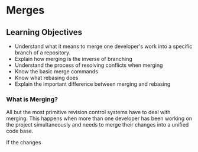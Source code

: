 # Merges

## Learning Objectives

* Understand what it means to merge one developer's work into a specific branch of a repository.
* Explain how merging is the inverse of branching
* Understand the process of resolving conflicts when merging
* Know the basic merge commands
* Know what rebasing does
* Explain the important difference between merging and rebasing

### What is Merging?

All but the most primitive revision control systems have to deal with merging. This happens when more than one developer has been working on the project simultaneously and needs to merge their changes into a unified code base.

If the changes&#x20;
